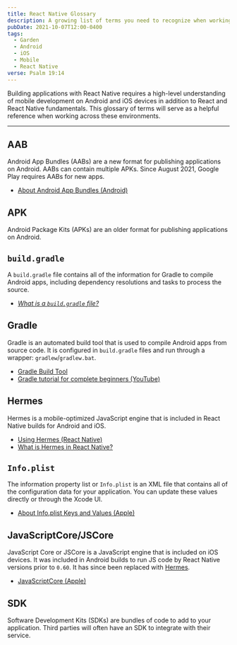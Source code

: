 ```yaml
---
title: React Native Glossary
description: A growing list of terms you need to recognize when working in React Native
pubDate: 2021-10-07T12:00-0400
tags:
  - Garden
  - Android
  - iOS
  - Mobile
  - React Native
verse: Psalm 19:14
---
```


Building applications with React Native requires a high-level understanding of mobile development on Android and iOS devices in addition to React and React Native fundamentals. This glossary of terms will serve as a helpful reference when working across these environments.

---

<!--
TERMS TO ADD:
- JDK
- JRE
-->

## AAB

Android App Bundles (AABs) are a new format for publishing applications on Android. AABs can contain multiple APKs. Since August 2021, Google Play requires AABs for new apps.

- [About Android App Bundles (Android)](https://developer.android.com/guide/app-bundle)

## APK

Android Package Kits (APKs) are an older format for publishing applications on Android.

## `build.gradle`

A `build.gradle` file contains all of the information for Gradle to compile Android apps, including dependency resolutions and tasks to process the source.

- [_What is a `build.gradle` file?_](../what-is-a-build-gradle-file)

## Gradle

Gradle is an automated build tool that is used to compile Android apps from source code. It is configured in `build.gradle` files and run through a wrapper: `gradlew`/`gradlew.bat`.

- [Gradle Build Tool](https://gradle.org/)
- [Gradle tutorial for complete beginners (YouTube)](https://www.youtube.com/watch?v=-dtcEMLNmn0)

## Hermes

Hermes is a mobile-optimized JavaScript engine that is included in React Native builds for Android and iOS.

- [Using Hermes (React Native)](https://reactnative.dev/docs/hermes)
- [What is Hermes in React Native?](/articles/what-is-hermes-react-native/)

## `Info.plist`

The information property list or `Info.plist` is an XML file that contains all of the configuration data for your application. You can update these values directly or through the Xcode UI.

- [About Info.plist Keys and Values (Apple)](https://developer.apple.com/library/archive/documentation/General/Reference/InfoPlistKeyReference/Introduction/Introduction.html)

## JavaScriptCore/JSCore

JavaScript Core or JSCore is a JavaScript engine that is included on iOS devices. It was included in Android builds to run JS code by React Native versions prior to `0.60`. It has since been replaced with [Hermes](#hermes).

- [JavaScriptCore (Apple)](https://developer.apple.com/documentation/javascriptcore)

<!--
## JRE

A Java Runtime Environment (JRE) is the code required to run a Java application. It contains all of the libraries and software that Java programs, and starts the Java Virtual Machine (JVM).

- [Java Runtime Environment (IBM)](https://www.ibm.com/cloud/learn/jre)
-->

## SDK

Software Development Kits (SDKs) are bundles of code to add to your application. Third parties will often have an SDK to integrate with their service.
